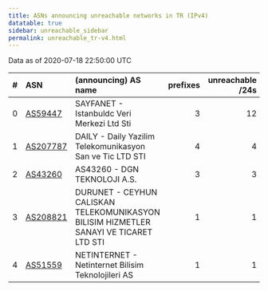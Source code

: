 ```yaml
---
title: ASNs announcing unreachable networks in TR (IPv4)
datatable: true
sidebar: unreachable_sidebar
permalink: unreachable_tr-v4.html
---
```


Data as of 2020-07-18 22:50:00 UTC


<div class="datatable-begin"></div>

|   # | ASN                                      | (announcing) AS name                                                                   |   prefixes |   unreachable /24s |
|----:|:-----------------------------------------|:---------------------------------------------------------------------------------------|-----------:|-------------------:|
|   0 | [AS59447](unreachable_AS59447-v4.html)   | SAYFANET - Istanbuldc Veri Merkezi Ltd Sti                                             |          3 |                 12 |
|   1 | [AS207787](unreachable_AS207787-v4.html) | DAILY - Daily Yazilim Telekomunikasyon San ve Tic LTD STI                              |          4 |                  4 |
|   2 | [AS43260](unreachable_AS43260-v4.html)   | AS43260 - DGN TEKNOLOJI A.S.                                                           |          3 |                  3 |
|   3 | [AS208821](unreachable_AS208821-v4.html) | DURUNET - CEYHUN CALISKAN TELEKOMUNIKASYON BILISIM HIZMETLER SANAYI VE TICARET LTD STI |          1 |                  1 |
|   4 | [AS51559](unreachable_AS51559-v4.html)   | NETINTERNET - Netinternet Bilisim Teknolojileri AS                                     |          1 |                  1 |

<div class="datatable-end"></div>